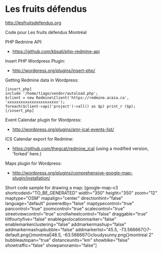 Les fruits défendus
===================
http://lesfruitsdefendus.org

Code pour Les fruits défendus Montréal

PHP Redmine API:
* https://github.com/kbsali/php-redmine-api

Insert PHP Wordpress Plugin:
* http://wordpress.org/plugins/insert-php/

Getting Redmine data in Wordpress:

    [insert_php]
    include '/home/tiago/vendor/autoload.php';
    $client = new Redmine\Client('https://redmine.acaia.ca', 'xxxxxxxxxxxxxxxxxxxxxxx');
    foreach($client->api('project')->all() as $p) print_r ($p);
    [/insert_php]

Event Calendar plugin for Wordpress:
* http://wordpress.org/plugins/amr-ical-events-list/

ICS Calendar export for Redmine:
* https://github.com/thegcat/redmine_ical (using a modified version, 'forked' here.)

Maps plugin for Wordpress:
* http://wordpress.org/plugins/comprehensive-google-map-plugin/installation/

Short code sample for drawing a map:
    [google-map-v3 shortcodeid="TO_BE_GENERATED" width="350" height="350" zoom="12" maptype="OSM" mapalign="center" directionhint="false" language="default" poweredby="false" maptypecontrol="true" pancontrol="true" zoomcontrol="true" scalecontrol="true" streetviewcontrol="true" scrollwheelcontrol="false" draggable="true" tiltfourtyfive="false" enablegeolocationmarker="false" enablemarkerclustering="false" addmarkermashup="false" addmarkermashupbubble="false" addmarkerlist="45.5, -73.566667{}7-default.png{}montreal|48.5, -63.566667{}cloudysunny.png{}montreal 2" bubbleautopan="true" distanceunits="km" showbike="false" showtraffic="false" showpanoramio="false"]

